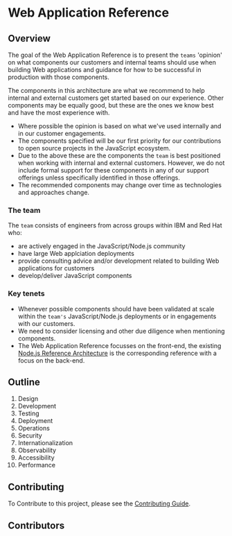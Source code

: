 
# Web Application Reference

## Overview

The goal of the Web Application Reference is to present
the `teams` 'opinion' on what components our customers
and internal teams should use when building Web applications
and guidance for how to be successful in production with those components.

The components in this architecture are what we recommend to help internal
and external customers get started based on our experience. Other components may be equally
good, but these are the ones we know best and have the most experience with.

- Where possible the opinion is based on what we've used internally and in our customer engagements.
- The components specified will be our first priority for our contributions to open source projects in the JavaScript ecosystem.
- Due to the above these are the components the `team` is best positioned when working with internal and external customers.
  However, we do not include formal support for these components in any of our support offerings unless specifically identified
  in those offerings.
- The recommended components may change over time as technologies and approaches change.

### The team

The `team` consists of engineers from across groups within IBM and Red Hat who:

- are actively engaged in the JavaScript/Node.js community
- have large Web applciation deployments
- provide consulting advice and/or development related to building Web applications for customers
- develop/deliver JavaScript components

### Key tenets

- Whenever possible components should have been validated at scale within the `team's`
  JavaScript/Node.js deployments or in engagements with our customers.
- We need to consider licensing and other due diligence when mentioning components.
- The Web Application Reference focusses on the front-end, the existing [Node.js Reference
  Architecture](https://github.com/nodeshift/nodejs-reference-architecture)
  is the corresponding reference with a focus on the back-end.

## Outline

1. Design
1. Development
1. Testing
1. Deployment
1. Operations
1. Security
1. Internationalization
1. Observability
1. Accessibility
1. Performance

## Contributing

To Contribute to this project, please see the [Contributing Guide](./CONTRIBUTING.md).

## Contributors
